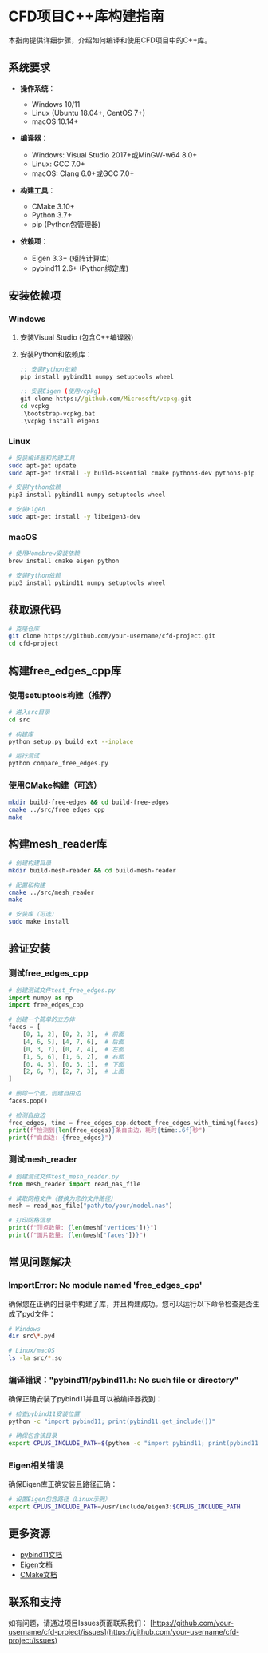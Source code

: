 # CFD项目C++库构建指南

本指南提供详细步骤，介绍如何编译和使用CFD项目中的C++库。

## 系统要求

- **操作系统**：
  - Windows 10/11
  - Linux (Ubuntu 18.04+, CentOS 7+)
  - macOS 10.14+

- **编译器**：
  - Windows: Visual Studio 2017+或MinGW-w64 8.0+
  - Linux: GCC 7.0+
  - macOS: Clang 6.0+或GCC 7.0+

- **构建工具**：
  - CMake 3.10+
  - Python 3.7+
  - pip (Python包管理器)

- **依赖项**：
  - Eigen 3.3+ (矩阵计算库)
  - pybind11 2.6+ (Python绑定库)

## 安装依赖项

### Windows

1. 安装Visual Studio (包含C++编译器)

2. 安装Python和依赖库：
   ```cmd
   :: 安装Python依赖
   pip install pybind11 numpy setuptools wheel
   
   :: 安装Eigen (使用vcpkg)
   git clone https://github.com/Microsoft/vcpkg.git
   cd vcpkg
   .\bootstrap-vcpkg.bat
   .\vcpkg install eigen3
   ```

### Linux

```bash
# 安装编译器和构建工具
sudo apt-get update
sudo apt-get install -y build-essential cmake python3-dev python3-pip

# 安装Python依赖
pip3 install pybind11 numpy setuptools wheel

# 安装Eigen
sudo apt-get install -y libeigen3-dev
```

### macOS

```bash
# 使用Homebrew安装依赖
brew install cmake eigen python

# 安装Python依赖
pip3 install pybind11 numpy setuptools wheel
```

## 获取源代码

```bash
# 克隆仓库
git clone https://github.com/your-username/cfd-project.git
cd cfd-project
```

## 构建free_edges_cpp库

### 使用setuptools构建（推荐）

```bash
# 进入src目录
cd src

# 构建库
python setup.py build_ext --inplace

# 运行测试
python compare_free_edges.py
```

### 使用CMake构建（可选）

```bash
mkdir build-free-edges && cd build-free-edges
cmake ../src/free_edges_cpp
make
```

## 构建mesh_reader库

```bash
# 创建构建目录
mkdir build-mesh-reader && cd build-mesh-reader

# 配置和构建
cmake ../src/mesh_reader
make

# 安装库（可选）
sudo make install
```

## 验证安装

### 测试free_edges_cpp

```python
# 创建测试文件test_free_edges.py
import numpy as np
import free_edges_cpp

# 创建一个简单的立方体
faces = [
    [0, 1, 2], [0, 2, 3],  # 前面
    [4, 6, 5], [4, 7, 6],  # 后面
    [0, 3, 7], [0, 7, 4],  # 左面
    [1, 5, 6], [1, 6, 2],  # 右面
    [0, 4, 5], [0, 5, 1],  # 下面
    [2, 6, 7], [2, 7, 3],  # 上面
]

# 删除一个面，创建自由边
faces.pop()

# 检测自由边
free_edges, time = free_edges_cpp.detect_free_edges_with_timing(faces)
print(f"检测到{len(free_edges)}条自由边，耗时{time:.6f}秒")
print(f"自由边: {free_edges}")
```

### 测试mesh_reader

```python
# 创建测试文件test_mesh_reader.py
from mesh_reader import read_nas_file

# 读取网格文件（替换为您的文件路径）
mesh = read_nas_file("path/to/your/model.nas")

# 打印网格信息
print(f"顶点数量: {len(mesh['vertices'])}")
print(f"面片数量: {len(mesh['faces'])}")
```

## 常见问题解决

### ImportError: No module named 'free_edges_cpp'

确保您在正确的目录中构建了库，并且构建成功。您可以运行以下命令检查是否生成了pyd文件：

```bash
# Windows
dir src\*.pyd

# Linux/macOS
ls -la src/*.so
```

### 编译错误："pybind11/pybind11.h: No such file or directory"

确保正确安装了pybind11并且可以被编译器找到：

```bash
# 检查pybind11安装位置
python -c "import pybind11; print(pybind11.get_include())"

# 确保包含该目录
export CPLUS_INCLUDE_PATH=$(python -c "import pybind11; print(pybind11.get_include())")
```

### Eigen相关错误

确保Eigen库正确安装且路径正确：

```bash
# 设置Eigen包含路径（Linux示例）
export CPLUS_INCLUDE_PATH=/usr/include/eigen3:$CPLUS_INCLUDE_PATH
```

## 更多资源

- [pybind11文档](https://pybind11.readthedocs.io/)
- [Eigen文档](https://eigen.tuxfamily.org/dox/)
- [CMake文档](https://cmake.org/documentation/)

## 联系和支持

如有问题，请通过项目Issues页面联系我们：
[https://github.com/your-username/cfd-project/issues](https://github.com/your-username/cfd-project/issues) 